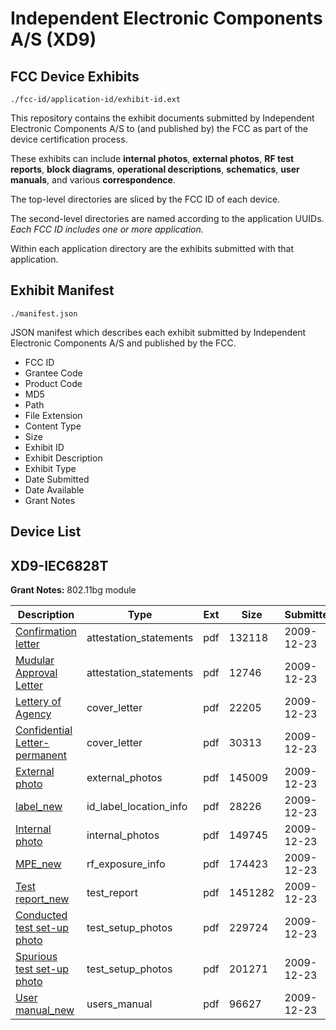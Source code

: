 # Independent Electronic Components A/S (XD9)
## FCC Device Exhibits

```
./fcc-id/application-id/exhibit-id.ext
```

This repository contains the exhibit documents submitted by Independent Electronic Components A/S to (and published by) the FCC as part of the device certification process.

These exhibits can include **internal photos**, **external photos**, **RF test reports**, **block diagrams**, **operational descriptions**, **schematics**, **user manuals**, and various **correspondence**.

The top-level directories are sliced by the FCC ID of each device.

The second-level directories are named according to the application UUIDs. *Each FCC ID includes one or more application.*

Within each application directory are the exhibits submitted with that application. 

## Exhibit Manifest

```
./manifest.json
```

JSON manifest which describes each exhibit submitted by Independent Electronic Components A/S and published by the FCC.

- FCC ID
- Grantee Code
- Product Code
- MD5
- Path
- File Extension
- Content Type
- Size
- Exhibit ID
- Exhibit Description
- Exhibit Type
- Date Submitted
- Date Available
- Grant Notes

## Device List
## XD9-IEC6828T
**Grant Notes:** 802.11bg module

| Description | Type | Ext | Size | Submitted | Available |
| ----------- | ---- | --- | ---- | --------- | --------- |
| [Confirmation letter](XD9-IEC6828T/1f736d4d434d0c7651f9821002c75188/1218765.pdf) | attestation_statements | pdf | 132118 | 2009-12-23 | 2009-12-24 |
| [Mudular Approval Letter](XD9-IEC6828T/1f736d4d434d0c7651f9821002c75188/1218766.pdf) | attestation_statements | pdf | 12746 | 2009-12-23 | 2009-12-24 |
| [Lettery of Agency](XD9-IEC6828T/1f736d4d434d0c7651f9821002c75188/1218762.pdf) | cover_letter | pdf | 22205 | 2009-12-23 | 2009-12-24 |
| [Confidential Letter-permanent](XD9-IEC6828T/1f736d4d434d0c7651f9821002c75188/1218763.pdf) | cover_letter | pdf | 30313 | 2009-12-23 | 2009-12-24 |
| [External photo](XD9-IEC6828T/1f736d4d434d0c7651f9821002c75188/1218767.pdf) | external_photos | pdf | 145009 | 2009-12-23 | 2009-12-24 |
| [label_new](XD9-IEC6828T/1f736d4d434d0c7651f9821002c75188/1218768.pdf) | id_label_location_info | pdf | 28226 | 2009-12-23 | 2009-12-24 |
| [Internal photo](XD9-IEC6828T/1f736d4d434d0c7651f9821002c75188/1218769.pdf) | internal_photos | pdf | 149745 | 2009-12-23 | 2009-12-24 |
| [MPE_new](XD9-IEC6828T/1f736d4d434d0c7651f9821002c75188/1218771.pdf) | rf_exposure_info | pdf | 174423 | 2009-12-23 | 2009-12-24 |
| [Test report_new](XD9-IEC6828T/1f736d4d434d0c7651f9821002c75188/1218773.pdf) | test_report | pdf | 1451282 | 2009-12-23 | 2009-12-24 |
| [Conducted test set-up photo](XD9-IEC6828T/1f736d4d434d0c7651f9821002c75188/1218774.pdf) | test_setup_photos | pdf | 229724 | 2009-12-23 | 2009-12-24 |
| [Spurious test set-up photo](XD9-IEC6828T/1f736d4d434d0c7651f9821002c75188/1218775.pdf) | test_setup_photos | pdf | 201271 | 2009-12-23 | 2009-12-24 |
| [User manual_new](XD9-IEC6828T/1f736d4d434d0c7651f9821002c75188/1218776.pdf) | users_manual | pdf | 96627 | 2009-12-23 | 2009-12-24 |
